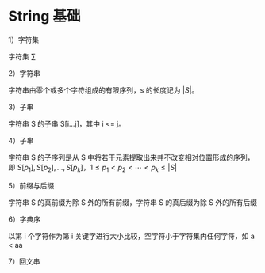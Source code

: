 # String 基础

1）字符集

字符集 $\sum$

2）字符串

字符串由零个或多个字符组成的有限序列，s 的长度记为 $|S|$。

3）子串

字符串 S 的子串 S[i...j]，其中 i <= j。

4）子串

字符串 S 的子序列是从 S 中将若干元素提取出来并不改变相对位置形成的序列，即
$S[p_1],S[p_2],\ldots,S[p_k]$，$1\le p_1< p_2<\cdots< p_k\le|S|$


5）前缀与后缀

字符串 S 的真前缀为除 S 外的所有前缀，字符串 S 的真后缀为除 S 外的所有后缀

6）字典序

以第 i 个字符作为第 i 关键字进行大小比较，空字符小于字符集内任何字符，如 a < aa

7）回文串

